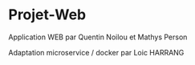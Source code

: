 # Projet-Web
Application WEB par Quentin Noilou et Mathys Person

Adaptation microservice / docker par Loic HARRANG